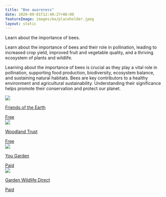 ```yaml
---
title: "Bee awareness"
date: 2020-09-01T12:49:27+06:00
featureImage: images/ma/placeholder.jpeg
layout: static
---
```


Learn about the importance of bees.

Learn about the importance of bees and their role in pollination, leading to increased crop yield, improved fruit and vegetable quality, and a thriving ecosystem of plants and wildlife.

Learning about the importance of bees is crucial as they play a vital role in pollination, supporting food production, biodiversity, ecosystem balance, and sustaining natural habitats. Bees are key contributors to a healthy environment and agricultural sustainability. Understanding their significance helps promote their conservation and protect our planet.

<a class="ma-link" href="https://friendsoftheearth.uk/nature/10-easy-ways-help-bees"><div class="ma-card ma-card-Community"><div class="ma-icon"><img src ="/images/icon-check.png"/></div><div class="ma-name"><p>Friends of the Earth</p></div><div class="ma-paid-text"><span>Free</span></div></div></a><a class="ma-link" href="https://www.woodlandtrust.org.uk/blog/2023/04/why-are-bees-important/"><div class="ma-card ma-card-Community"><div class="ma-icon"><img src ="/images/icon-check.png"/></div><div class="ma-name"><p>Woodland Trust</p></div><div class="ma-paid-text"><span>Free </span></div></div></a><a class="ma-link" href="https://www.awin1.com/cread.php?awinmid=5686&awinaffid=1198638&ued=https%3A%2F%2Fwww.yougarden.com%2F%3Fsource%3DAFFWIN"><div class="ma-card ma-card-Community"><div class="ma-icon"><img src ="/images/icon-pound.png"/></div><div class="ma-name"><p>You Garden</p></div><div class="ma-paid-text"><span>Paid</span></div></div></a><a class="ma-link" href="https://www.awin1.com/cread.php?awinmid=6046&awinaffid=1198638&ued=https%3A%2F%2Fwww.gardenwildlifedirect.co.uk%2F"><div class="ma-card ma-card-Community"><div class="ma-icon"><img src ="/images/icon-pound.png"/></div><div class="ma-name"><p>Garden Wildlife Direct</p></div><div class="ma-paid-text"><span>Paid</span></div></div></a>  

<br/><br/>







